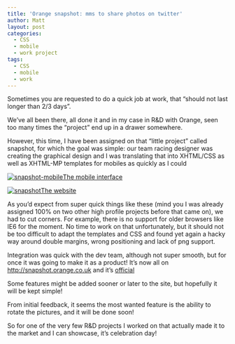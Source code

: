 ```yaml
---
title: 'Orange snapshot: mms to share photos on twitter'
author: Matt
layout: post
categories:
  - CSS
  - mobile
  - work project
tags:
  - CSS
  - mobile
  - work
---
```

Sometimes you are requested to do a quick job at work, that &#8220;should not last longer than 2/3 days&#8221;.

We&#8217;ve all been there, all done it and in my case in R&D with Orange, seen too many times the &#8220;project&#8221; end up in a drawer somewhere.

However, this time, I have been assigned on that &#8220;little project&#8221; called snapshot, for which the goal was simple: our team racing designer was creating the graphical design and I was translating that into XHTML/CSS as well as XHTML-MP templates for mobiles as quickly as I could
<!--more-->

<div class='gallery'>
    <dl class='gallery-item'>
        <dt class='gallery-icon attachement'>
          <a href="{{ "snapshot-mob.jpg" | image_path | cdn }}" title="snapshot-mobile" rel="lightbox[136]"><img src="{{ "snapshot-mob_r300.jpg" | image_path | cdn }}" alt="snapshot-mobile" /><span>The mobile interface</span></a>
        </dt>
    </dl>
    <dl class='gallery-item'>
        <dt class='gallery-icon attachement'>
          <a href="{{ "snapshot.jpg" | image_path | cdn }}" title="snapshot" rel="lightbox[136]"><img src="{{ "snapshot_r300.jpg" | image_path | cdn }}" alt="snapshot" /><span>The website</span></a>
        </dt>
    </dl>
</div>

As you&#8217;d expect from super quick things like these (mind you I was already assigned 100% on two other high profile projects before that came on), we had to cut corners. For example, there is no support for older browsers like IE6 for the moment. No time to work on that unfortunately, but it should not be too difficult to adapt the templates and CSS and found yet again a hacky way around double margins, wrong positioning and lack of png support.

Integration was quick with the dev team, although not super smooth, but for once it was going to make it as a product! It&#8217;s now all on <http://snapshot.orange.co.uk> and it&#8217;s [official][1]

Some features might be added sooner or later to the site, but hopefully it will be kept simple!

From initial feedback, it seems the most wanted feature is the ability to rotate the pictures, and it will be done soon!

So for one of the very few R&D projects I worked on that actually made it to the market and I can showcase, it&#8217;s celebration day!

 [1]: http://www.techcrunch.com/2009/11/16/twitter-mms/